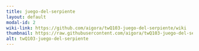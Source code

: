 ```yaml
---
title: juego-del-serpiente
layout: default
modal-id: 2
wiki-link: https://github.com/aigora/twQ103-juego-del-serpiente/wiki
thumbnail: https://raw.githubusercontent.com/aigora/twQ103-juego-del-serpiente/master/logo.png
alt: twQ103-juego-del-serpiente
---
```

